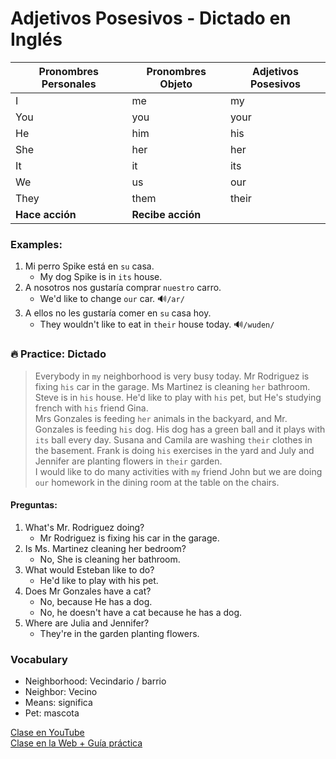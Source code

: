 # Adjetivos Posesivos - Dictado en Inglés 


|Pronombres Personales |Pronombres Objeto |Adjetivos Posesivos |
|----------------------|------------------|--------------------|
|I                     |me                |my                  |
|You                   |you               |your                |
|He                    |him               |his                 |
|She                   |her               |her                 |
|It                    |it                |its                 |
|We                    |us                |our                 |
|They                  |them              |their               |
|**Hace acción**       |**Recibe acción** |                    |

### Examples:   
1. Mi perro Spike está en `su` casa.
	- My dog Spike is in `its` house.
2. A nosotros nos gustaría comprar `nuestro` carro. 
	- We'd like to change `our` car. 🔊`/ar/`
3. A ellos no les gustaría comer en `su` casa hoy.
	- They wouldn't like to eat in `their` house today. 🔊`/wuden/` 

### 🔥 Practice: Dictado 

> Everybody in `my` neighborhood is very busy today. Mr Rodriguez is fixing `his` car in the garage. Ms Martinez is cleaning `her` bathroom. Steve is in `his` house. He'd like to play with `his` pet, but He's studying french with `his` friend Gina.    
> Mrs Gonzales is feeding `her` animals in the backyard, and Mr. Gonzales is feeding `his` dog. His dog has a green ball and it plays with `its` ball every day. Susana and Camila are washing `their` clothes in the basement. Frank is doing `his` exercises in the yard and July and Jennifer are planting flowers in `their` garden.    
> I would like to do many activities with `my` friend John but we are doing `our` homework in the dining room at the table on the chairs. 

#### Preguntas:   
1. What's Mr. Rodriguez doing?  
	- Mr Rodriguez is fixing his car in the garage.
2. Is Ms. Martinez cleaning her bedroom?
	- No, She is cleaning her bathroom. 
3. What would Esteban like to do?
	- He'd like to play with his pet. 
4. Does Mr Gonzales have a cat?
	- No, because He has a dog.
	- No, he doesn't have a cat because he has a dog. 
5. Where are Julia and Jennifer? 
	- They're in the garden planting flowers.

### Vocabulary
- Neighborhood: Vecindario / barrio
- Neighbor: Vecino
- Means: significa 
- Pet: mascota 


[Clase en YouTube](https://www.youtube.com/watch?v=akRskfFuM1o&list=PLgrNDDl9MxYmUmf19zPiljdg8FKIRmP78&index=39)  
[Clase en la Web + Guía práctica](https://www.pacho8a.com/ingl%C3%A9s/curso-ingl%C3%A9s-nivel-b%C3%A1sico/lecci%C3%B3n-34/)